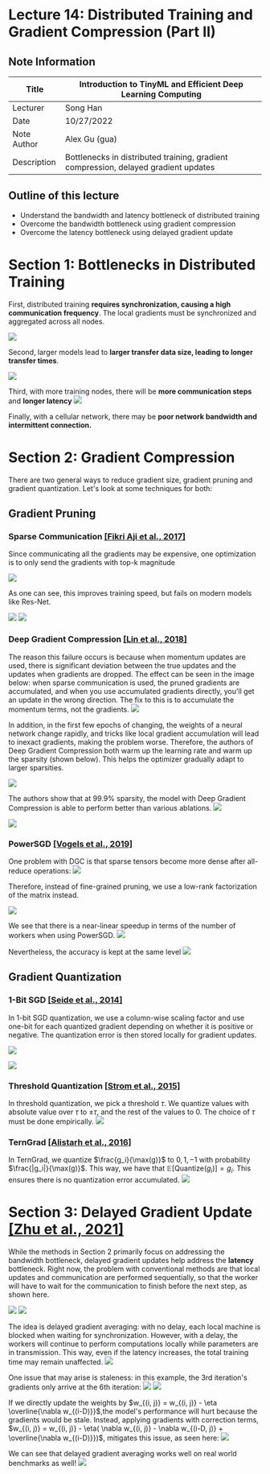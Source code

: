 # Lecture 14: Distributed Training and Gradient Compression (Part II)

## Note Information

| Title       | Introduction to TinyML and Efficient Deep Learning Computing                        |
| ----------- | ----------------------------------------------------------------------------------- |
| Lecturer    | Song Han                                                                            |
| Date        | 10/27/2022                                                                          |
| Note Author | Alex Gu (gua)                                                                       |
| Description | Bottlenecks in distributed training, gradient compression, delayed gradient updates |

## Outline of this lecture

- Understand the bandwidth and latency bottleneck of distributed training
- Overcome the bandwidth bottleneck using gradient compression
- Overcome the latency bottleneck using delayed gradient update

# Section 1: Bottlenecks in Distributed Training

First, distributed training **requires synchronization, causing a high communication frequency**. The local gradients must be synchronized and aggregated across all nodes.

![](figures/lecture-14/gua/1.png)

Second, larger models lead to **larger transfer data size, leading to longer transfer times**.

![](figures/lecture-14/gua/2.png)

Third, with more training nodes, there will be **more communication steps** and **longer latency**
![](figures/lecture-14/gua/3.png)

Finally, with a cellular network, there may be **poor network bandwidth and intermittent connection.**

# Section 2: Gradient Compression

There are two general ways to reduce gradient size, gradient pruning and gradient quantization. Let's look at some techniques for both:

## Gradient Pruning

### Sparse Communication [[Fikri Aji et al., 2017]](https://aclanthology.org/D17-1045.pdf)

Since communicating all the gradients may be expensive, one optimization is to only send the gradients with top-k magnitude

![](figures/lecture-14/gua/4.png)

As one can see, this improves training speed, but fails on modern models like Res-Net.

![](figures/lecture-14/gua/5.png) ![](figures/lecture-14/gua/6.png)

### Deep Gradient Compression [[Lin et al., 2018]](https://arxiv.org/pdf/1712.01887.pdf)

The reason this failure occurs is because when momentum updates are used, there is significant deviation between the true updates and the updates when gradients are dropped. The effect can be seen in the image below: when sparse communication is used, the pruned gradients are accumulated, and when you use accumulated gradients directly, you'll get an update in the wrong direction. The fix to this is to accumulate the momentum terms, not the gradients.
![](figures/lecture-14/gua/7.png)

In addition, in the first few epochs of changing, the weights of a neural network change rapidly, and tricks like local gradient accumulation will lead to inexact gradients, making the problem worse. Therefore, the authors of Deep Gradient Compression both warm up the learning rate and warm up the sparsity (shown below). This helps the optimizer gradually adapt to larger sparsities.

![](figures/lecture-14/gua/8.png)

The authors show that at 99.9% sparsity, the model with Deep Gradient Compression is able to perform better than various ablations.
![](figures/lecture-14/gua/9.png)

![](figures/lecture-14/gua/10.png)

### PowerSGD [[Vogels et al., 2019]](https://arxiv.org/pdf/1905.13727.pdf)

One problem with DGC is that sparse tensors become more dense after all-reduce operations:
![](figures/lecture-14/gua/11.png)

Therefore, instead of fine-grained pruning, we use a low-rank factorization of the matrix instead.

![](figures/lecture-14/gua/12.png)

We see that there is a near-linear speedup in terms of the number of workers when using PowerSGD.
![](figures/lecture-14/gua/13.png)

Nevertheless, the accuracy is kept at the same level
![](figures/lecture-14/gua/14.png)

## Gradient Quantization

### 1-Bit SGD [[Seide et al., 2014]](https://www.microsoft.com/en-us/research/wp-content/uploads/2016/02/IS140694.pdf)

In 1-bit SGD quantization, we use a column-wise scaling factor and use one-bit for each quantized gradient depending on whether it is positive or negative. The quantization error is then stored locally for gradient updates.

![](figures/lecture-14/gua/15.png)

![](figures/lecture-14/gua/16.png)

### Threshold Quantization [[Strom et al., 2015]](https://assets.amazon.science/57/cf/1fc5a69d4a6dbc860bd4f3e0dd64/scalable-distributed-dnn-training-using-commodity-gpu-cloud-computing.pdf)

In threshold quantization, we pick a threshold $\tau$. We quantize values with absolute value over $\tau$ to $\pm \tau$, and the rest of the values to $0$. The choice of $\tau$ must be done empirically.
![](figures/lecture-14/gua/17.png)

### TernGrad [[Alistarh et al., 2016]](https://arxiv.org/pdf/1610.02132.pdf)

In TernGrad, we quantize $\frac{g_i}{\max(g)}$ to $0, 1, -1$ with probability $\frac{|g_i|}{\max(g)}$. This way, we have that $\mathbb{E}[\text{Quantize}(g_i)] = g_i$. This ensures there is no quantization error accumulated.
![](figures/lecture-14/gua/18.png)

# Section 3: Delayed Gradient Update [[Zhu et al., 2021]](https://proceedings.neurips.cc/paper/2021/file/fc03d48253286a798f5116ec00e99b2b-Paper.pdf)

While the methods in Section 2 primarily focus on addressing the bandwidth bottleneck, delayed gradient updates help address the **latency** bottleneck. Right now, the problem with conventional methods are that local updates and communication are performed sequentially, so that the worker will have to wait for the communication to finish before the next step, as shown here.

![](figures/lecture-14/gua/19.png)
![](figures/lecture-14/gua/20.png)

The idea is delayed gradient averaging: with no delay, each local machine is blocked when waiting for synchronization. However, with a delay, the workers will continue to perform computations locally while parameters are in transmission. This way, even if the latency increases, the total training time may remain unaffected.
![](figures/lecture-14/gua/21.png)

One issue that may arise is staleness: in this example, the 3rd iteration's gradients only arrive at the 6th iteration:
![](figures/lecture-14/gua/22.png)
![](https://i.imgur.com/7xCxJ21.png)

If we directly update the weights by $w_{(i, j)} = w_{(i, j)} - \eta \overline{\nabla w_{(i-D)}}$,the model's performance will hurt because the gradients would be stale. Instead, applying gradients with correction terms, $w_{(i, j)} = w_{(i, j)} - \eta( \nabla w_{(i, j)} - \nabla w_{(i-D, j)} + \overline{\nabla w_{(i-D)}})$, mitigates this issue, as seen here:
![](figures/lecture-14/gua/23.png)

We can see that delayed gradient averaging works well on real world benchmarks as well!
![](figures/lecture-14/gua/24.png)
